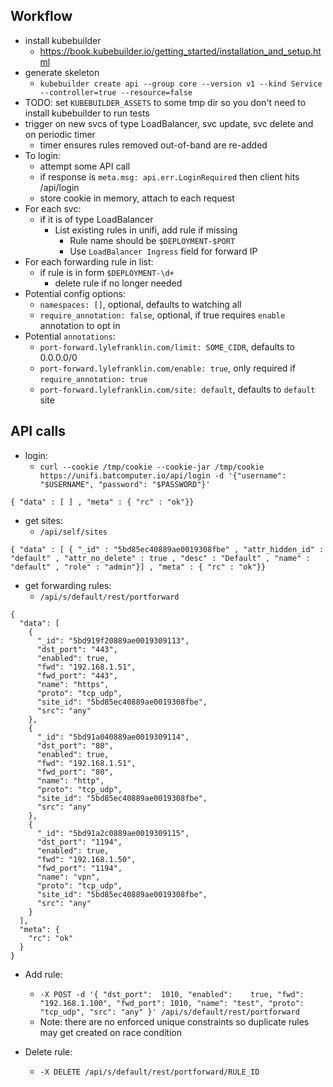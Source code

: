 ## Workflow

- install kubebuilder
  - https://book.kubebuilder.io/getting_started/installation_and_setup.html
- generate skeleton
  - `kubebuilder create api --group core --version v1 --kind Service --controller=true --resource=false`
- TODO: set `KUBEBUILDER_ASSETS` to some tmp dir so you don't need to install kubebuilder to run tests
- trigger on new svcs of type LoadBalancer, svc update, svc delete and
  on periodic timer
  - timer ensures rules removed out-of-band are re-added
- To login:
  - attempt some API call
  - if response is `meta.msg: api.err.LoginRequired` then client hits /api/login
  - store cookie in memory, attach to each request
- For each svc:
  - if it is of type LoadBalancer
    - List existing rules in unifi, add rule if missing
      - Rule name should be `$DEPLOYMENT-$PORT`
      - Use `LoadBalancer Ingress` field for forward IP
- For each forwarding rule in list:
  - if rule is in form `$DEPLOYMENT-\d+`
    - delete rule if no longer needed
- Potential config options:
  - `namespaces: []`, optional, defaults to watching all
  - `require_annotation: false`, optional, if true requires `enable` annotation to opt in
- Potential `annotations`:
  - `port-forward.lylefranklin.com/limit: SOME_CIDR`, defaults to 0.0.0.0/0
  - `port-forward.lylefranklin.com/enable: true`, only required if `require_annotation: true`
  - `port-forward.lylefranklin.com/site: default`, defaults to `default` site

## API calls

- login:
  - `curl --cookie /tmp/cookie --cookie-jar /tmp/cookie https://unifi.batcomputer.io/api/login -d '{"username": "$USERNAME", "password": "$PASSWORD"}'`

```
{ "data" : [ ] , "meta" : { "rc" : "ok"}}
```

- get sites:
  - `/api/self/sites`

```
{ "data" : [ { "_id" : "5bd85ec40889ae0019308fbe" , "attr_hidden_id" : "default" , "attr_no_delete" : true , "desc" : "Default" , "name" : "default" , "role" : "admin"}] , "meta" : { "rc" : "ok"}}
```

- get forwarding rules:
  - `/api/s/default/rest/portforward`

```
{
  "data": [
    {
      "_id": "5bd919f20889ae0019309113",
      "dst_port": "443",
      "enabled": true,
      "fwd": "192.168.1.51",
      "fwd_port": "443",
      "name": "https",
      "proto": "tcp_udp",
      "site_id": "5bd85ec40889ae0019308fbe",
      "src": "any"
    },
    {
      "_id": "5bd91a040889ae0019309114",
      "dst_port": "80",
      "enabled": true,
      "fwd": "192.168.1.51",
      "fwd_port": "80",
      "name": "http",
      "proto": "tcp_udp",
      "site_id": "5bd85ec40889ae0019308fbe",
      "src": "any"
    },
    {
      "_id": "5bd91a2c0889ae0019309115",
      "dst_port": "1194",
      "enabled": true,
      "fwd": "192.168.1.50",
      "fwd_port": "1194",
      "name": "vpn",
      "proto": "tcp_udp",
      "site_id": "5bd85ec40889ae0019308fbe",
      "src": "any"
    }
  ],
  "meta": {
    "rc": "ok"
  }
}
```

- Add rule:
  - `-X POST -d '{ "dst_port":	1010, "enabled":	true, "fwd": "192.168.1.100", "fwd_port": 1010, "name": "test", "proto": "tcp_udp", "src": "any" }' /api/s/default/rest/portforward`
  - Note: there are no enforced unique constraints so duplicate rules may get created on race condition

- Delete rule:
  - `-X DELETE /api/s/default/rest/portforward/RULE_ID`
